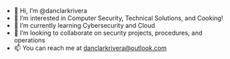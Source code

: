 - 👋 Hi, I’m @danclarkrivera
- 👀 I’m interested in Computer Security, Technical Solutions, and Cooking!
- 🌱 I’m currently learning Cybersecurity and Cloud
- 💞️ I’m looking to collaborate on security projects, procedures, and operations
- 📫 You can reach me at danclarkrivera@outlook.com
